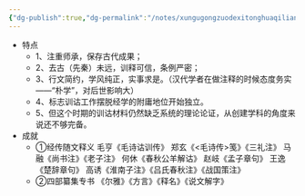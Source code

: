 ```yaml
---
{"dg-publish":true,"dg-permalink":"/notes/xungugongzuodexitonghuaqilianghan","permalink":"/notes/xungugongzuodexitonghuaqilianghan/","tags":["语言学"],"created":"2024-11-30T21:02:42.000+08:00","updated":"2025-03-02T20:11:06.204+08:00"}
---
```


- 特点
	- 1、注重师承，保存古代成果；
	- 2、去古（先秦）未远，训释可信，条例严密；
	- 3、行文简约，学风纯正，实事求是。（汉代学者在做注释的时候态度务实——“朴学”，对后世影响大）
	- 4、标志训诂工作摆脱经学的附庸地位开始独立。
	- 5、但这个时期的训诂材料仍然缺乏系统的理论论证，从创建学科的角度来说还不够完备。
- 成就
	- ①经传随文释义
	  毛亨《毛诗诂训传》
	  郑玄《<毛诗传>笺》《三礼注》
	  马融《尚书注》《老子注》
	  何休《春秋公羊解诂》
	  赵岐《孟子章句》
	  王逸《楚辞章句》
	  高诱《淮南子注》《吕氏春秋注》《战国策注》
	- ②四部纂集专书
	  《尔雅》《方言》《释名》《说文解字》